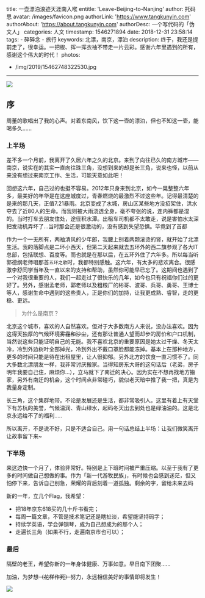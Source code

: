 title: 一壶漂泊浪迹天涯南入喉
entitle: 'Leave-Beijing-to-Nanjing'
author: 托码思
avatar: /images/favicon.png
authorLink: 'https://www.tangkunyin.com'
authorAbout: 'https://about.tangkunyin.com'
authorDesc: 一个写代码的「伪文人」
categories: 人文
timestamp: 1546271894
date: 2018-12-31 23:58:14
tags: 
    - 碎碎念
    - 旅行
keywords: 北漂，南京，漂泊
description: 终于，我还是提前走了，很幸运。一把梭、挥一挥衣袖不带走一片云彩。感谢六年里遇到的所有，感谢这个伟大的时代！
photos:
  - /img/2019/15462748322530.jpg
---

![](/img/2019/15462748322530.jpg)

## 序

周董的歌唱出了我的心声。对着东南风，饮下这一壶的漂泊，但也不知这一壶，能喝多久......

### 上半场

差不多一个月前，我离开了久居六年之久的北京。来到了向往已久的南方城市——南京，说实在的其实一直向往珠三角，没想到来的却是长三角，说来也怪，以前从来没有想过来南京工作、生活，可能天意如此吧！

回想这六年，自己过的也挺不容易。2012年只身来到北京，如今一晃整整六年多，最美好的年华是在这座城度过，青春燃烧的最激烈不过这些年。记得最清楚的是来的那几天，正值7.21暴雨。北京变成了水城，房山区某些地方没招架住，洪水夺去了近80人的生命。而我则被大雨浇透全身，毫不夸张的说，连内裤都是湿的。当时打车去朋友住处，途径积水潭。出租车司机都不太敢走，说是害怕水太深把发动机弄坏了...当时那会还是很激动的，没有感到失望恐惧。毕竟到了首都

作为一个一无所有，两袖清风的少年郎，我腰上别着两颗滚烫的肾，就开始了北漂生活。我的落脚点是二环小西天，但第二天起来就去五环外的西二旗参观了各大IT总部，包括联想、百度等。而也就是在那以后，在五环外住了六年多。所以每当听郭德纲老师唱那首`五环之歌`时，我都特别感触。这六年，有太多的悲欢离合。很感激李舒同学当年及一直以来的支持和帮助，虽然你可能早已忘了。这期间也遇到了一个对我很重要的人，我们一起走过了很快乐的几年，如今也只有祝福你们过的更好了。另外，感谢孟老师，郭老师以及粗粮厂的彬哥、波哥、兵哥、勇哥、王博士等人，感谢生命中遇到的这些贵人，正是你们的加持，让我更成熟、睿智，走的更稳、更远。

> 为什么是南京？

北京这个城市，喜欢的人自然喜欢。但对于大多数南方人来说，没办法喜欢。因为这得天独厚的气候环境~~雾霾和沙尘~~，还有那让普通人望而却步的房价和户口机制，当然说这些只能证明自己的无能。我不喜欢北京的重要原因是她太过干燥、冬天太冷，冷到外边树叶全部掉光，冷到外出不戴口罩脸都能冻掉。基本上在那种地方，更多的时间只能是待在出租屋里，让人很抑郁。另外北方的饮食一直习惯不了。同大多数北漂朋友一样，我非常讨厌搬家。当得知房东大哥的这句话后（老弟，房子明年我要自己住，麻烦你...），立马就下了南迁的决心。因为实在不想再找地方搬家，另外有南迁的机会，这个时间点非常碰巧，貌似老天暗中推了我一把，真是为我量身定制。

长三角，这个集群地带。不论是发展还是生活，都非常吸引人。这里有着上有天堂下有苏杭的美誉，气候温润、青山绿水，起码冬天出去到处也是绿油油的。这是北京永远给不了的福利.....

所以离开，不是说不好，只是不适合自己。用一句话总结上半场：让我们微笑离开让故事留下来~


### 下半场

来这边快一个月了，体验非常好。特别是上下班时间被严重压缩。以至于我有了更多的时间做自己想做的事。作为「新一代游牧民族」，有时候也会感到迷茫，但又怕停下来，告诉自己别急，荣耀的背后刻着一道孤独。剩余的字，留给未来去码

新的一年，立几个Flag，我希望：

- 把18年京东618买的几十斤书看完；
- 每周一篇文章，不管是技术笔记还是瞎扯淡，希望能坚持码字；
- 持续学英语，学会弹钢琴，成为自己想成为的那个人；
- 走遍长三角（如果不行，走遍南京市也可以）；


### 最后

隔壁的老王，希望你新的一年身体健康、万事如意。早日南下团聚......

加油，为梦想~~（花样作死）~~努力，永远相信美好的事情即将发生！


![](/img/2019/new-life-in-nj.jpeg)

